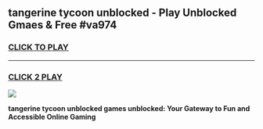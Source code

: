 
## tangerine tycoon unblocked - Play Unblocked Gmaes & Free #va974
<h3>
<a href="https://news.freeplayer.one?title=tangerine_tycoon_unblocked&ref=03M">CLICK TO PLAY</a></h3>
<hr>

<h3>
<a href="https://news.freeplayer.one?title=tangerine_tycoon_unblocked&ref=03M">CLICK 2 PLAY</a>
  
</h3>

<a href="https://news.freeplayer.one?title=tangerine_tycoon_unblocked&ref=03M"><img src="https://clearcache.store/games.png"></a>


**tangerine tycoon unblocked games unblocked: Your Gateway to Fun and Accessible Online Gaming**
